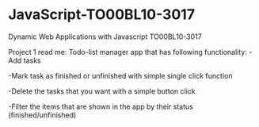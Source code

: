# JavaScript-TO00BL10-3017
Dynamic Web Applications with Javascript TO00BL10-3017

Project 1 read me:
Todo-list manager app that has following functionality:
-Add tasks

-Mark task as finished or unfinished with simple single click function

-Delete the tasks that you want with a simple button click

-Filter the items that are shown in the app by their status (finished/unfinished)

